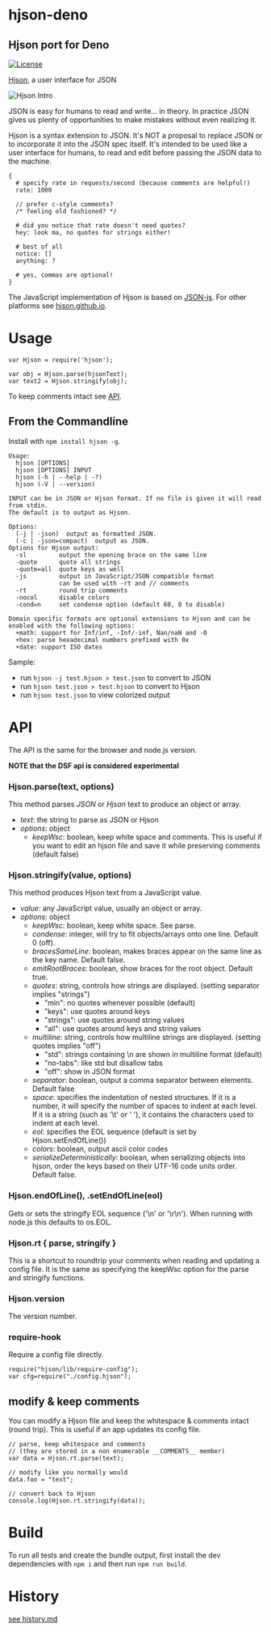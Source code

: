 # hjson-deno

## Hjson port for Deno

[![License](https://img.shields.io/github/license/hjson/hjson-js.svg?style=flat-square)](https://github.com/hjson/hjson-js/blob/master/LICENSE)

[Hjson](https://hjson.github.io), a user interface for JSON

![Hjson Intro](https://hjson.github.io/hjson1.gif)

JSON is easy for humans to read and write... in theory. In practice JSON gives us plenty of opportunities to make mistakes without even realizing it.

Hjson is a syntax extension to JSON. It's NOT a proposal to replace JSON or to incorporate it into the JSON spec itself. It's intended to be used like a user interface for humans, to read and edit before passing the JSON data to the machine.

```Hjson
{
  # specify rate in requests/second (because comments are helpful!)
  rate: 1000

  // prefer c-style comments?
  /* feeling old fashioned? */

  # did you notice that rate doesn't need quotes?
  hey: look ma, no quotes for strings either!

  # best of all
  notice: []
  anything: ?

  # yes, commas are optional!
}
```

The JavaScript implementation of Hjson is based on [JSON-js](https://github.com/douglascrockford/JSON-js). For other platforms see [hjson.github.io](https://hjson.github.io).

# Usage

```
var Hjson = require('hjson');

var obj = Hjson.parse(hjsonText);
var text2 = Hjson.stringify(obj);
```

To keep comments intact see [API](#modify--keep-comments).

## From the Commandline

Install with `npm install hjson -g`.

```
Usage:
  hjson [OPTIONS]
  hjson [OPTIONS] INPUT
  hjson (-h | --help | -?)
  hjson (-V | --version)

INPUT can be in JSON or Hjson format. If no file is given it will read from stdin.
The default is to output as Hjson.

Options:
  (-j | -json)  output as formatted JSON.
  (-c | -json=compact)  output as JSON.
Options for Hjson output:
  -sl         output the opening brace on the same line
  -quote      quote all strings
  -quote=all  quote keys as well
  -js         output in JavaScript/JSON compatible format
              can be used with -rt and // comments
  -rt         round trip comments
  -nocol      disable colors
  -cond=n     set condense option (default 60, 0 to disable)

Domain specific formats are optional extensions to Hjson and can be enabled with the following options:
  +math: support for Inf/inf, -Inf/-inf, Nan/naN and -0
  +hex: parse hexadecimal numbers prefixed with 0x
  +date: support ISO dates
```

Sample:
- run `hjson -j test.hjson > test.json` to convert to JSON
- run `hjson test.json > test.hjson` to convert to Hjson
- run `hjson test.json` to view colorized output


# API

The API is the same for the browser and node.js version.

**NOTE that the DSF api is considered experimental**

### Hjson.parse(text, options)

This method parses *JSON* or *Hjson* text to produce an object or array.

- *text*: the string to parse as JSON or Hjson
- *options*: object
  - *keepWsc*: boolean, keep white space and comments. This is useful if you want to edit an hjson file and save it while preserving comments (default false)

### Hjson.stringify(value, options)

This method produces Hjson text from a JavaScript value.

- *value*: any JavaScript value, usually an object or array.
- *options*: object
  - *keepWsc*: boolean, keep white space. See parse.
  - *condense*: integer, will try to fit objects/arrays onto one line. Default 0 (off).
  - *bracesSameLine*: boolean, makes braces appear on the same line as the key name. Default false.
  - *emitRootBraces*: boolean, show braces for the root object. Default true.
  - *quotes*: string, controls how strings are displayed. (setting separator implies "strings")
    - "min": no quotes whenever possible (default)
    - "keys": use quotes around keys
    - "strings": use quotes around string values
    - "all": use quotes around keys and string values
  - *multiline*: string, controls how multiline strings are displayed. (setting quotes implies "off")
    - "std": strings containing \n are shown in multiline format (default)
    - "no-tabs": like std but disallow tabs
    - "off": show in JSON format
  - *separator*: boolean, output a comma separator between elements. Default false
  - *space*: specifies the indentation of nested structures. If it is a number, it will specify the number of spaces to indent at each level. If it is a string (such as '\t' or '&nbsp;'), it contains the characters used to indent at each level.
  - *eol*: specifies the EOL sequence (default is set by Hjson.setEndOfLine())
  - *colors*: boolean, output ascii color codes
  - *serializeDeterministically*: boolean, when serializing objects into hjson, order the keys based on their UTF-16 code units order. Default false.

### Hjson.endOfLine(), .setEndOfLine(eol)

Gets or sets the stringify EOL sequence ('\n' or '\r\n'). When running with node.js this defaults to os.EOL.

### Hjson.rt { parse, stringify }

This is a shortcut to roundtrip your comments when reading and updating a config file. It is the same as specifying the keepWsc option for the parse and stringify functions.

### Hjson.version

The version number.

### require-hook

Require a config file directly.

```
require("hjson/lib/require-config");
var cfg=require("./config.hjson");
```

## modify & keep comments

You can modify a Hjson file and keep the whitespace & comments intact (round trip). This is useful if an app updates its config file.

```
// parse, keep whitespace and comments
// (they are stored in a non enumerable __COMMENTS__ member)
var data = Hjson.rt.parse(text);

// modify like you normally would
data.foo = "text";

// convert back to Hjson
console.log(Hjson.rt.stringify(data));
```
# Build

To run all tests and create the bundle output, first install the dev dependencies with `npm i` and then run `npm run build`.

# History

[see history.md](history.md)

